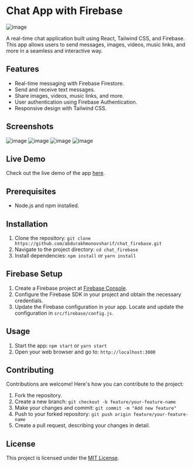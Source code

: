 
# Chat App with Firebase

![image](https://github.com/abdurakhmonovsharif/chat_firebase/assets/115024917/2cfc765c-c7e6-40b4-842b-1394d4616c2a)

A real-time chat application built using React, Tailwind CSS, and Firebase. This app allows users to send messages, images, videos, music links, and more in a seamless and interactive way.

## Features

- Real-time messaging with Firebase Firestore.
- Send and receive text messages.
- Share images, videos, music links, and more.
- User authentication using Firebase Authentication.
- Responsive design with Tailwind CSS.

## Screenshots

![image](https://github.com/abdurakhmonovsharif/chat_firebase/assets/115024917/8fd5655c-0884-48ea-9dbb-be9c9e12da3e)
![image](https://github.com/abdurakhmonovsharif/chat_firebase/assets/115024917/4cd08a24-3413-41f6-8129-50902609d18a)
![image](https://github.com/abdurakhmonovsharif/chat_firebase/assets/115024917/be10ae40-28db-4b57-a103-6248c1f084d3)
![image](https://github.com/abdurakhmonovsharif/chat_firebase/assets/115024917/71f41a7c-23ea-40a7-a9bd-8124863eb542)


## Live Demo

Check out the live demo of the app [here](https://test-chat-abdurakhmonov.netlify.app).

## Prerequisites

- Node.js and npm installed.

## Installation

1. Clone the repository: `git clone https://github.com/abdurakhmonovsharif/chat_firebase.git`
2. Navigate to the project directory: `cd chat_firebase`
3. Install dependencies: `npm install` or `yarn install`

## Firebase Setup

1. Create a Firebase project at [Firebase Console](https://console.firebase.google.com/).
2. Configure the Firebase SDK in your project and obtain the necessary credentials.
3. Update the Firebase configuration in your app. Locate and update the configuration in `src/firebase/config.js`.

## Usage

1. Start the app: `npm start` or `yarn start`
2. Open your web browser and go to: `http://localhost:3000`

## Contributing

Contributions are welcome! Here's how you can contribute to the project:

1. Fork the repository.
2. Create a new branch: `git checkout -b feature/your-feature-name`
3. Make your changes and commit: `git commit -m "Add new feature"`
4. Push to your forked repository: `git push origin feature/your-feature-name`
5. Create a pull request, describing your changes in detail.

## License

This project is licensed under the [MIT License](link_to_license_file).

